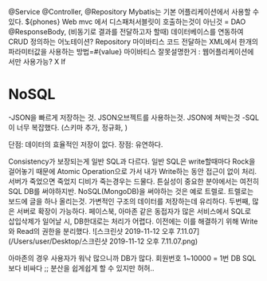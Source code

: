 @Service @Controller, @Repository
Mybatis는 기본 어플리케이션에서 사용할 수 있다.
${phones}
Web mvc 에서 디스패처서블릿이 호출하는것이 아닌것 = DAO
@ResponseBody, (비동기로 결과를 전달하고자 할때)
데이터베이스를 연동하여 CRUD 정의하는 어노테이션? Repository
마이바티스 코드 전달하는 XML에서 한개의 파라미터값을 사용하는 방법=#{value}
마이바티스 잘못설명한거 : 웹어플리케이션에서만 사용가능? X
If

# NoSQL

-JSON을 빠르게 저장하는 것. JSON오브젝트를 사용하는것. JSON에 쳐박는것
-SQL이 너무 복잡했다. (스키마 추가, 정규화, )

단점: 데이터의 효율적인 저장이 없다. 
장점: 유연하다. 

Consistency가 보장되는게 일반 SQL과 다르다. 일반 SQL은 write할때마다 Rock을 걸어놓기 때문에 Atomic Operation으로 가서 내가 Write하는 동안 접근이 없이 처리. 서버가 죽었으면 죽었지 디비가 죽는경우는 드물다. 튼실성이 중요한 분야에서는  여전히 SQL DB를 써야하지반. NoSQL(MongoDB)을 써야하는 것은 예로 트렐로. 트렐로는 보드에 글을 하나 올리는것.  가변적인 구조의 데이터를 저장하는데 유리하다.
 두번째, 많은 서버로 확장이 가능하다. 페이스북, 아마존 같은 동접자가 많은 서비스에서 SQL로 삽입삭제가 일어날 시, DB한대로는 처리가 어렵다. 이전에는 이를 해결하기 위해 Write와 Read의 권한을 분리했다. ![스크린샷 2019-11-12 오후 7.11.07](/Users/user/Desktop/스크린샷 2019-11-12 오후 7.11.07.png)

아마존의 경우 사용자가 워낙 많으니까 DB가 많다. 회원번호 1~10000 = 1번 DB
SQL보다 비싸다 ;; 분산을 쉽게쉽게 할 수 있지만 허허..

